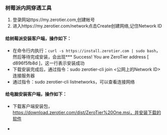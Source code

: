 ### 树莓派内网穿透工具

1. 登录网站ttps://my.zerotier.com,创建帐号
2. 进入https://my.zerotier.com/network点击Create创建网络,记住Network ID

#### 给树莓派安装客户端，操作如下：
- 在命令行内执行：`curl -s https://install.zerotier.com | sudo bash`，然后等待完成安装，会出现*** Success! You are ZeroTier address [ d896f5fb8d ]，这一行表示安装成功
- 下载安装完成后，通过指令：sudo zerotier-cli join <公网上的Network ID> 连接服务器
- 通过指令：sudo zerotier-cli listnetworks，可以查看连接网络


#### 给电脑安装客户端，操作如下：
- 下载客户端安装包，https://download.zerotier.com/dist/ZeroTier%20One.msi，并安装下载的软件

- 







